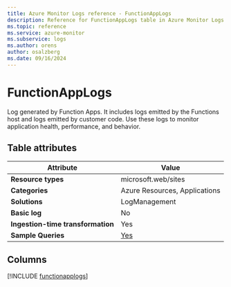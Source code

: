 ```yaml
---
title: Azure Monitor Logs reference - FunctionAppLogs
description: Reference for FunctionAppLogs table in Azure Monitor Logs.
ms.topic: reference
ms.service: azure-monitor
ms.subservice: logs
ms.author: orens
author: osalzberg
ms.date: 09/16/2024
---
```


# FunctionAppLogs

Log generated by Function Apps. It includes logs emitted by the Functions host and logs emitted by customer code. Use these logs to monitor application health, performance, and behavior.


## Table attributes

|Attribute|Value|
|---|---|
|**Resource types**|microsoft.web/sites|
|**Categories**|Azure Resources, Applications|
|**Solutions**| LogManagement|
|**Basic log**|No|
|**Ingestion-time transformation**|Yes|
|**Sample Queries**|[Yes](/azure/azure-monitor/reference/queries/functionapplogs)|



## Columns
  
[!INCLUDE [functionapplogs](~/reusable-content/ce-skilling/azure/includes/azure-monitor/reference/tables/functionapplogs-include.md)]
